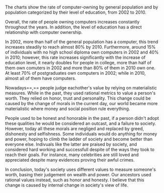 The charts show the rate of computer-owning by general population and by population categorized by their level of education, from 2002 to 2010.

Overall, the rate of people owning computers increases constantly throughout the years. In addition, the level of education has a direct relationship with computer ownership.

In 2002, more than half of the general population has a computer, this trend increases steadily to reach almost 80% by 2010. Furthermore, around 15% of individuals with no high school diploma own computers in 2002 and 40% in 2010; however, this rate increases significantly with the increase of education level, it nearly doubles for people in college, more than half of them own comuters in 2002 and more than 80% of them in 2010 own one. At least 70% of postgraduates own computers in 2002; while in 2010, almost all of them have computers. 



Nowadays==,== people judge eachother's value by relying on materialistic measures. While in the past, they used rational metrics to value a person's worth. They relied on honor, trust and personality. This change could be caused by the change of morals in the current day, our world became more materialistic where money and social position rule everything.

People used to be honest and honorable in the past, if a person didn't adopt these qualities he would be considered an outcast, and a failure to society. However, today all these morals are negliged and replaced by greed, dishonesty and selfishness. Some individuals would do anything for money and power, hoping to climb the ladder of society and become better than everyone else. Indivuals like the latter are praised by society, and considered hard working and successfull despite of the ways they took to reach their goals. For instance, many celebrities are still loved and appreciated despite many evidences proving their awful crimes.

In conclusion, today's society uses different values to measure someone's worth, basing their judgement on wealth and power. Our ancestors used rational values instead, such as honor and honesty. I believe that this change is caused by internal change in society's view of life.